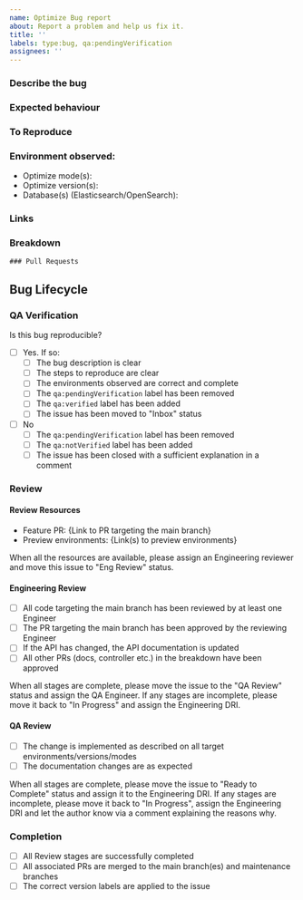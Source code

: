 ```yaml
---
name: Optimize Bug report
about: Report a problem and help us fix it.
title: ''
labels: type:bug, qa:pendingVerification
assignees: ''
---
```


### Describe the bug

<!-- A clear and concise description of what the observation is and the problem it causes. Screenshots and recordings can be used here to aid this description -->

### Expected behaviour

<!-- A description of the behaviour that you would expect -->

### To Reproduce

<!-- Clear steps to reproduce the behavior. This will be later used to review the fix -->

### Environment observed:

- Optimize mode(s):
- Optimize version(s):
- Database(s) (Elasticsearch/OpenSearch):

### Links

<!-- Add links to related SUPPORT/SEC tickets or other issues  -->

### Breakdown

<!-- A breakdown of tasks that need to be completed in order for this to be ready for review. -->
<!--
- [ ] #123
- [ ] Step X
-->

```[tasklist]
### Pull Requests
```

## Bug Lifecycle

### QA Verification

Is this bug reproducible?

- [ ] Yes. If so:
    - [ ] The bug description is clear
    - [ ] The steps to reproduce are clear
    - [ ] The environments observed are correct and complete
    - [ ] The `qa:pendingVerification` label has been removed
    - [ ] The `qa:verified` label has been added
    - [ ] The issue has been moved to "Inbox" status
- [ ] No
    - [ ] The `qa:pendingVerification` label has been removed
    - [ ] The `qa:notVerified` label has been added
    - [ ] The issue has been closed with a sufficient explanation in a comment

### Review

#### Review Resources

<!-- When in review, the resources to be used for review should be listed here) -->

- Feature PR: {Link to PR targeting the main branch}
- Preview environments: {Link(s) to preview environments}

When all the resources are available, please assign an Engineering reviewer and move this issue to
"Eng Review" status.

#### Engineering Review

- [ ] All code targeting the main branch has been reviewed by at least one Engineer
- [ ] The PR targeting the main branch has been approved by the reviewing Engineer
- [ ] If the API has changed, the API documentation is updated
- [ ] All other PRs (docs, controller etc.) in the breakdown have been approved

When all stages are complete, please move the issue to the "QA Review" status and assign the QA
Engineer. If any stages are incomplete, please move it back to "In Progress" and assign the
Engineering DRI.

#### QA Review

- [ ] The change is implemented as described on all target environments/versions/modes
- [ ] The documentation changes are as expected

When all stages are complete, please move the issue to "Ready to Complete" status and assign it to
the Engineering DRI. If any stages are incomplete, please move it back to "In Progress", assign the
Engineering DRI and let the author know via a comment explaining the reasons why.

### Completion

- [ ] All Review stages are successfully completed
- [ ] All associated PRs are merged to the main branch(es) and maintenance branches
- [ ] The correct version labels are applied to the issue
